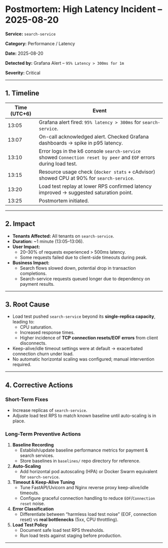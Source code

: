 # Postmortem: High Latency Incident – 2025-08-20

**Service:** `search-service`

**Category:** Performance / Latency

**Date:** 2025-08-20

**Detected by:** Grafana Alert – `95% Latency > 300ms for 1m`

**Severity:** Critical

---

## 1. Timeline

| Time (UTC+6) | Event                                                                                                              |
| ------------ | ------------------------------------------------------------------------------------------------------------------ |
| 13:05        | Grafana alert fired: `95% latency > 300ms` for `search-service`.                                                   |
| 13:07        | On-call acknowledged alert. Checked Grafana dashboards → spike in p95 latency.                                     |
| 13:10        | Error logs in the k6 console `search-service` showed `Connection reset by peer` and `EOF` errors during load test. |
| 13:15        | Resource usage check (`docker stats` + cAdvisor) showed CPU at 90% for `search-service`.                           |
| 13:20        | Load test replay at lower RPS confirmed latency improved → suggested saturation point.                             |
| 13:25        | Postmortem initiated.                                                                                              |

---

## 2. Impact

- **Tenants Affected:** All tenants on `search-service`.
- **Duration:** ~1 minute (13:05–13:06).
- **User Impact:**
  - 20–30% of requests experienced > 500ms latency.
  - Some requests failed due to client-side timeouts during peak.
- **Business Impact:**
  - Search flows slowed down, potential drop in transaction completions.
  - Search-service requests queued longer due to dependency on payment results.

---

## 3. Root Cause

- Load test pushed `search-service` beyond its **single-replica capacity**, leading to:
  - CPU saturation.
  - Increased response times.
  - Higher incidence of **TCP connection resets/EOF errors** from client disconnects.
- Keep-alive/idle timeout settings were at default → exacerbated connection churn under load.
- No automatic horizontal scaling was configured; manual intervention required.

---

## 4. Corrective Actions

### Short-Term Fixes

- Increase replicas of `search-service`.
- Adjuste load test RPS to match known baseline until auto-scaling is in place.

### Long-Term Preventive Actions

1. **Baseline Recording**
   - Establish/update baseline performance metrics for payment & search services.
   - Store baselines in `baselines/` repo directory for reference.
2. **Auto-Scaling**
   - Add horizontal pod autoscaling (HPA) or Docker Swarm equivalent for `search-service`.
3. **Timeout & Keep-Alive Tuning**
   - Tune FastAPI/Uvicorn and Nginx reverse proxy keep-alive/idle timeouts.
   - Configure graceful connection handling to reduce `EOF`/`Connection reset` noise.
4. **Error Classification**
   - Differentiate between “harmless load test noise” (EOF, connection reset) vs **real bottlenecks** (5xx, CPU throttling).
5. **Load Test Policy**
   - Document safe load test RPS thresholds.
   - Run load tests against staging before production.

---
